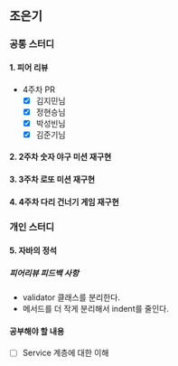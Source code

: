 ## 조은기

### 공통 스터디

#### 1. 피어 리뷰
- 4주차 PR
  - [x] 김지민님
  - [x] 정현승님
  - [x] 박성빈님
  - [x] 김준기님
 
#### 2. 2주차 숫자 야구 미션 재구현
#### 3. 3주차 로또 미션 재구현
#### 4. 4주차 다리 건너기 게임 재구현

### 개인 스터디

#### 5. 자바의 정석 


##### 피어리뷰 피드백 사항
- validator 클래스를 분리한다.
- 메서드를 더 작게 분리해서 indent를 줄인다.

#### 공부해야 할 내용
- [ ] Service 계층에 대한 이해

